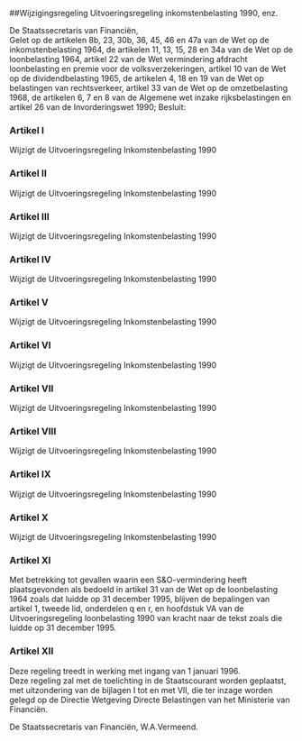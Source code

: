 <meta http-equiv='Content-Type' content='text/html; charset=utf-8' />

##Wijzigingsregeling Uitvoeringsregeling inkomstenbelasting 1990, enz.

De Staatssecretaris van Financiën,  
Gelet op de artikelen 8b, 23, 30b, 36, 45, 46 en 47a van de Wet op de inkomstenbelasting 1964, de artikelen 11, 13, 15, 28 en 34a van de Wet op de loonbelasting 1964, artikel 22 van de Wet vermindering afdracht loonbelasting en premie voor de volksverzekeringen, artikel 10 van de Wet op de dividendbelasting 1965, de artikelen 4, 18 en 19 van de Wet op belastingen van rechtsverkeer, artikel 33 van de Wet op de omzetbelasting 1968, de artikelen 6, 7 en 8 van de Algemene wet inzake rijksbelastingen en artikel 26 van de Invorderingswet 1990;
Besluit:    

### Artikel  I  

Wijzigt de Uitvoeringsregeling Inkomstenbelasting 1990   

### Artikel  II  

Wijzigt de Uitvoeringsregeling Inkomstenbelasting 1990   

### Artikel  III  

Wijzigt de Uitvoeringsregeling Inkomstenbelasting 1990   

### Artikel  IV  

Wijzigt de Uitvoeringsregeling Inkomstenbelasting 1990   

### Artikel  V  

Wijzigt de Uitvoeringsregeling Inkomstenbelasting 1990   

### Artikel  VI  

Wijzigt de Uitvoeringsregeling Inkomstenbelasting 1990   

### Artikel  VII  

Wijzigt de Uitvoeringsregeling Inkomstenbelasting 1990   

### Artikel  VIII  

Wijzigt de Uitvoeringsregeling Inkomstenbelasting 1990   

### Artikel  IX  

Wijzigt de Uitvoeringsregeling Inkomstenbelasting 1990   

### Artikel  X  

Wijzigt de Uitvoeringsregeling Inkomstenbelasting 1990   

### Artikel  XI  

Met betrekking tot gevallen waarin een S&O-vermindering heeft plaatsgevonden als bedoeld in artikel 31 van de Wet op de loonbelasting 1964 zoals dat luidde op 31 december 1995, blijven de bepalingen van artikel 1, tweede lid, onderdelen q en r, en hoofdstuk VA van de Uitvoeringsregeling loonbelasting 1990 van kracht naar de tekst zoals die luidde op 31 december 1995.  

### Artikel  XII  

Deze regeling treedt in werking met ingang van 1 januari 1996.  
Deze regeling zal met de toelichting in de Staatscourant worden geplaatst, met uitzondering van de bijlagen I tot en met VII, die ter inzage worden gelegd op de Directie Wetgeving Directe Belastingen van het Ministerie van Financiën.   

De 
Staatssecretaris van Financiën,
W.A.Vermeend.    
